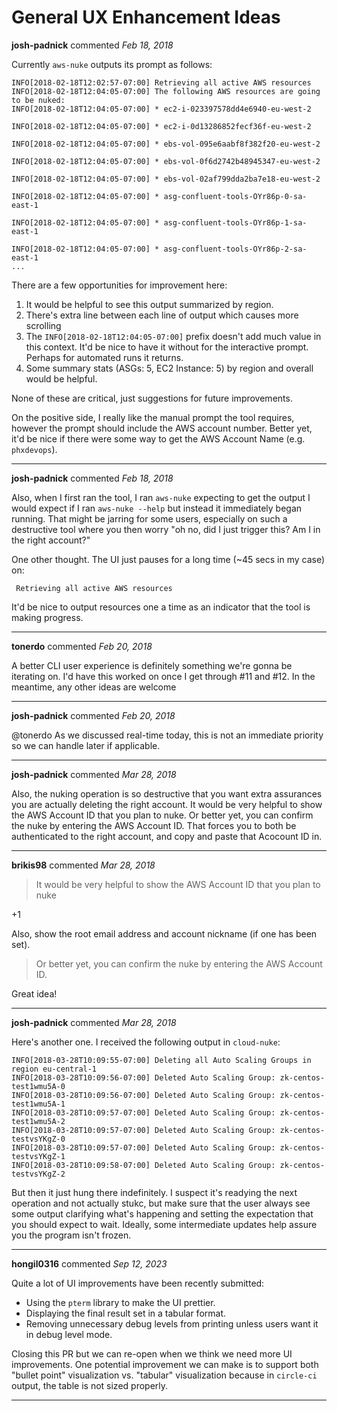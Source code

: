 # General UX Enhancement Ideas

**josh-padnick** commented *Feb 18, 2018*

Currently `aws-nuke` outputs its prompt as follows:

```
INFO[2018-02-18T12:02:57-07:00] Retrieving all active AWS resources
INFO[2018-02-18T12:04:05-07:00] The following AWS resources are going to be nuked:
INFO[2018-02-18T12:04:05-07:00] * ec2-i-023397578dd4e6940-eu-west-2

INFO[2018-02-18T12:04:05-07:00] * ec2-i-0d13286852fecf36f-eu-west-2

INFO[2018-02-18T12:04:05-07:00] * ebs-vol-095e6aabf8f382f20-eu-west-2

INFO[2018-02-18T12:04:05-07:00] * ebs-vol-0f6d2742b48945347-eu-west-2

INFO[2018-02-18T12:04:05-07:00] * ebs-vol-02af799dda2ba7e18-eu-west-2

INFO[2018-02-18T12:04:05-07:00] * asg-confluent-tools-OYr86p-0-sa-east-1

INFO[2018-02-18T12:04:05-07:00] * asg-confluent-tools-OYr86p-1-sa-east-1

INFO[2018-02-18T12:04:05-07:00] * asg-confluent-tools-OYr86p-2-sa-east-1
...
```

There are a few opportunities for improvement here:

1. It would be helpful to see this output summarized by region.
1. There's extra line between each line of output which causes more scrolling
1. The `INFO[2018-02-18T12:04:05-07:00]` prefix doesn't add much value in this context. It'd be nice to have it without for the interactive prompt. Perhaps for automated runs it returns.
1. Some summary stats (ASGs: 5, EC2 Instance: 5) by region and overall would be helpful.

None of these are critical, just suggestions for future improvements.

On the positive side, I really like the manual prompt the tool requires, however the prompt should include the AWS account number. Better yet, it'd be nice if there were some way to get the AWS Account Name (e.g. `phxdevops`).
<br />
***


**josh-padnick** commented *Feb 18, 2018*

Also, when I first ran the tool, I ran `aws-nuke` expecting to get the output I would expect if I ran `aws-nuke --help` but instead it immediately began running. That might be jarring for some users, especially on such a destructive tool where you then worry "oh no, did I just trigger this? Am I in the right account?"

One other thought. The UI just pauses for a long time (~45 secs in my case) on:

```
 Retrieving all active AWS resources
```

It'd be nice to output resources one a time as an indicator that the tool is making progress.
***

**tonerdo** commented *Feb 20, 2018*

A better CLI user experience is definitely something we're gonna be iterating on. I'd have this worked on once I get through #11 and #12. In the meantime, any other ideas are welcome
***

**josh-padnick** commented *Feb 20, 2018*

@tonerdo As we discussed real-time today, this is not an immediate priority so we can handle later if applicable.
***

**josh-padnick** commented *Mar 28, 2018*

Also, the nuking operation is so destructive that you want extra assurances you are actually deleting the right account. It would be very helpful to show the AWS Account ID that you plan to nuke. Or better yet, you can confirm the nuke by entering the AWS Account ID. That forces you to both be authenticated to the right account, and copy and paste that Acocount ID in.
***

**brikis98** commented *Mar 28, 2018*

> It would be very helpful to show the AWS Account ID that you plan to nuke

+1

Also, show the root email address and account nickname (if one has been set).

> Or better yet, you can confirm the nuke by entering the AWS Account ID. 

Great idea!
***

**josh-padnick** commented *Mar 28, 2018*

Here's another one. I received the following output in `cloud-nuke`:

```
INFO[2018-03-28T10:09:55-07:00] Deleting all Auto Scaling Groups in region eu-central-1
INFO[2018-03-28T10:09:56-07:00] Deleted Auto Scaling Group: zk-centos-test1wmu5A-0
INFO[2018-03-28T10:09:56-07:00] Deleted Auto Scaling Group: zk-centos-test1wmu5A-1
INFO[2018-03-28T10:09:57-07:00] Deleted Auto Scaling Group: zk-centos-test1wmu5A-2
INFO[2018-03-28T10:09:57-07:00] Deleted Auto Scaling Group: zk-centos-testvsYKgZ-0
INFO[2018-03-28T10:09:57-07:00] Deleted Auto Scaling Group: zk-centos-testvsYKgZ-1
INFO[2018-03-28T10:09:58-07:00] Deleted Auto Scaling Group: zk-centos-testvsYKgZ-2
```

But then it just hung there indefinitely. I suspect it's readying the next operation and not actually stukc, but make sure that the user always see some output clarifying what's happening and setting the expectation that you should expect to wait. Ideally, some intermediate updates help assure you the program isn't frozen.
***

**hongil0316** commented *Sep 12, 2023*

Quite a lot of UI improvements have been recently submitted: 
* Using the `pterm` library to make the UI prettier. 
* Displaying the final result set in a tabular format. 
* Removing unnecessary debug levels from printing unless users want it in debug level mode. 

Closing this PR but we can re-open when we think we need more UI improvements. 
One potential improvement we can make is to support both "bullet point" visualization vs. "tabular" visualization because in `circle-ci` output, the table is not sized properly. 
***

